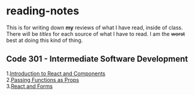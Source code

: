 # reading-notes

This is for writing down **my** reviews of what I have read, inside of class. There will be *titles* for each source of what I have to read. I am the ~~worst~~ best at doing this kind of thing.

## Code 301 - Intermediate Software Development
 1.[Introduction to React and Components](https://bpfingston.github.io/reading-notes/Introduction_to_React_and_Components)  
 2.[Passing Functions as Props](https://bpfingston.github.io/reading-notes/Passing_Functions_as_Props)  
 3.[React and Forms](https://bpfingston.github.io/reading-notes/React_and_Forms)
